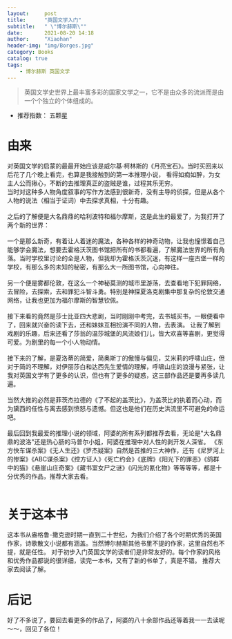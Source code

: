 ```yaml
---
layout:     post
title:      "英国文学入门"
subtitle:   " \"博尔赫斯\""
date:       2021-08-20 14:18
author:     "Xiaohan"
header-img: "img/Borges.jpg"
category: Books
catalog: true
tags:
    - 博尔赫斯 英国文学
---
```



> 英国文学史世界上最丰富多彩的国家文学之一，它不是由众多的流派而是由一个个独立的个体组成的。

* 推荐指数： 五颗星

# 由来

对英国文学的启蒙的最最开始应该是威尔基·柯林斯的《月亮宝石》。当时买回来以后花了几个晚上看完，也算是我接触到的第一本推理小说，
看得如痴如醉，为女主人公而揪心，不断的去推理真正的盗贼是谁，过程其乐无穷。<br>
当时对这种多人物角度叙事的写作方法感到很新奇，没有主导的侦探，但是从各个人物的说法（相当于证词）中去探求真相，十分有趣。
<br>
<br>
之后的了解便是大名鼎鼎的哈利波特和福尔摩斯，这是此生的最爱了，为我打开了两个新的世界：<br>
<br>
一个是那么新奇，有着让人着迷的魔法，各种各样的神奇动物，让我也憧憬着自己能够学会魔法，想要去霍格沃茨图书馆把所有的书都看遍，了解魔法世界的所有角落。当时学校里讨论的全是人物，但我却为霍格沃茨沉迷，有这样一座古堡一样的学校，有那么多的未知的秘密，有那么大一所图书馆，心向神往。
<br>
<br>
另一个便是雾都伦敦，在这么一个神秘莫测的城市里游荡，去查看地下犯罪网络，去冒险，去探索，去和罪犯斗智斗勇。特别是神探夏洛克剧集中那复杂的伦敦交通网络，让我也更加为福尔摩斯的智慧钦佩。
<br>
<br>
接下来看的竟然是莎士比亚四大悲剧，当时刚刚中考完，去书城买书，一眼便看中了，回来就兴奋的读下去，还和妹妹互相扮演不同的人物，去表演。
让我了解到戏剧的乐趣，后来还看了莎翁的温莎城堡的风流娘们儿，皆大欢喜等喜剧，更觉得可爱。为剧里的每一个小人物动情。
<br>
<br>
接下来的了解，是夏洛蒂的简爱，简奥斯丁的傲慢与偏见，艾米莉的呼啸山庄，但对于简的不理解，对伊丽莎白和达西先生爱情的理解，呼啸山庄的浪漫与紧张，让我对英国文学有了更多的认识，但也有了更多的疑惑，这三部作品还是要再多读几遍。
<br>
<br>
当然大推的必然是菲茨杰拉德的《了不起的盖茨比》，为盖茨比的执着而心动，而为黛西的任性与离去感到愤怒与遗憾。但这也是他们在历史洪流里不可避免的命运吧。
<br>
<br>
最后回到我最爱的推理小说的领域，阿婆的所有系列都推荐去看，无论是"大名鼎鼎的波洛"还是热心肠的马普尔小姐，阿婆在推理中对人性的剥开发人深省。
《东方快车谋杀案》《无人生还》《罗杰疑案》自然是首推的三大神作，还有《尼罗河上的惨案》《ABC谋杀案》《控方证人》《死亡约会》《底牌》《阳光下的罪恶》《鸽群中的猫》《悬崖山庄奇案》《藏书室女尸之谜》《闪光的氰化物》等等等等，都是十分优秀的作品，推荐大家去看。
<br>
<br>

# 关于这本书

这本书从盎格鲁-撒克逊时期一直到二十世纪，为我们介绍了各个时期优秀的英国作家，诗歌散文小说都有涵盖。当然博尔赫斯其他书里不提的作家，这里自然也不提，就是任性。
对于初步入门英国文学的读者们是非常友好的。每个作家的风格和优秀作品都说的很详细，读完一本书，又有了新的书单了，真是不错。
推荐大家去阅读了解。

# 后记

好了不多说了，要回去看更多的作品了，阿婆的八十余部作品还等着我一一去读呢～～，回见了各位！

